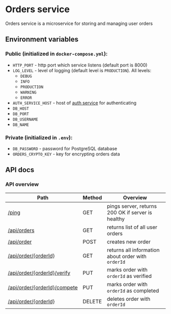 # Orders service
Orders service is a microservice for storing and managing user orders

## Environment variables
### Public (initialized in ```docker-compose.yml```):
* ```HTTP_PORT``` - http port which service listens (default port is 8000)
* ```LOG_LEVEL``` - level of logging (default level is ```PRODUCTION```). All levels:
    + ```DEBUG```
    + ```INFO```
    + ```PRODUCTION```
    + ```WARNING```
    + ```ERROR```
* ```AUTH_SERVICE_HOST``` - host of [auth service]() for authenticating
* ```DB_HOST```
* ```DB_PORT```
* ```DB_USERNAME```
* ```DB_NAME```

### Private (initialized in ```.env```):
* ```DB_PASSWORD``` - password for PostgreSQL database
* ```ORDERS_CRYPTO_KEY``` - key for encrypting orders data

## API docs
### API overview
| Path                             | Method | Overview                                               |
|----------------------------------|--------|--------------------------------------------------------|
| [/ping]()                        | GET    | pings server, returns 200 OK if server is healthy      |
| [/api/orders]()                  | GET    | returns list of all user orders                        |
| [/api/order]()                   | POST   | creates new order                                      |
| [/api/order/{orderId}]()         | GET    | returns all information about order with ```orderId``` |
| [/api/order/{orderId}/verify]()  | PUT    | marks order with ```orderId``` as verified             |
| [/api/order/{orderId}/compete]() | PUT    | marks order with ```orderId``` as completed            |
| [/api/order/{orderId}]()         | DELETE | deletes order with ```orderId```                       |